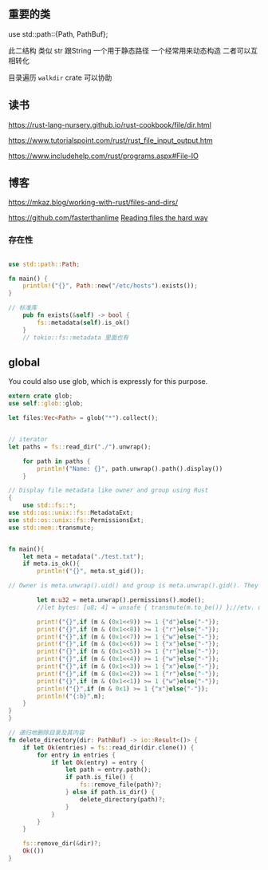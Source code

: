 ## 重要的类
 
 use std::path::{Path, PathBuf};
 
 此二结构 类似 str 跟String 一个用于静态路径 一个经常用来动态构造 二者可以互相转化
 
 目录遍历 `walkdir` crate 可以协助

## 读书
https://rust-lang-nursery.github.io/rust-cookbook/file/dir.html

https://www.tutorialspoint.com/rust/rust_file_input_output.htm

https://www.includehelp.com/rust/programs.aspx#File-IO

## 博客

https://mkaz.blog/working-with-rust/files-and-dirs/

https://github.com/fasterthanlime 
[Reading files the hard way](https://fasterthanli.me/series/reading-files-the-hard-way)

### 存在性

~~~rust

use std::path::Path;

fn main() {
    println!("{}", Path::new("/etc/hosts").exists());
}

// 标准库
    pub fn exists(&self) -> bool {
        fs::metadata(self).is_ok()
    }
    // tokio::fs::metadata 里面也有

~~~


## global

You could also use glob, which is expressly for this purpose.

```rust
extern crate glob;
use self::glob::glob;

let files:Vec<Path> = glob("*").collect();


// iterator
let paths = fs::read_dir("./").unwrap();

    for path in paths {
        println!("Name: {}", path.unwrap().path().display())
    }

// Display file metadata like owner and group using Rust
{
    use std::fs::*;
use std::os::unix::fs::MetadataExt;
use std::os::unix::fs::PermissionsExt;
use std::mem::transmute;


fn main(){
    let meta = metadata("./test.txt");
    if meta.is_ok(){
        println!("{}", meta.st_gid());

// Owner is meta.unwrap().uid() and group is meta.unwrap().gid(). They are u32 each, which is what Linux uses.

        let m:u32 = meta.unwrap().permissions().mode();
        //let bytes: [u8; 4] = unsafe { transmute(m.to_be()) };//etv. used later

        print!("{}",if (m & (0x1<<9)) >= 1 {"d"}else{"-"});
        print!("{}",if (m & (0x1<<8)) >= 1 {"r"}else{"-"});
        print!("{}",if (m & (0x1<<7)) >= 1 {"w"}else{"-"});
        print!("{}",if (m & (0x1<<6)) >= 1 {"x"}else{"-"});
        print!("{}",if (m & (0x1<<5)) >= 1 {"r"}else{"-"});
        print!("{}",if (m & (0x1<<4)) >= 1 {"w"}else{"-"});
        print!("{}",if (m & (0x1<<3)) >= 1 {"x"}else{"-"});
        print!("{}",if (m & (0x1<<2)) >= 1 {"r"}else{"-"});
        print!("{}",if (m & (0x1<<1)) >= 1 {"w"}else{"-"});
        println!("{}",if (m & 0x1) >= 1 {"x"}else{"-"});
        println!("{:b}",m);
    }
}
}

```
~~~rust
// 递归地删除目录及其内容
fn delete_directory(dir: PathBuf) -> io::Result<()> {
    if let Ok(entries) = fs::read_dir(dir.clone()) {
        for entry in entries {
            if let Ok(entry) = entry {
                let path = entry.path();
                if path.is_file() {
                    fs::remove_file(path)?;
                } else if path.is_dir() {
                    delete_directory(path)?;
                }
            }
        }
    }

    fs::remove_dir(&dir)?;
    Ok(())
}
~~~
